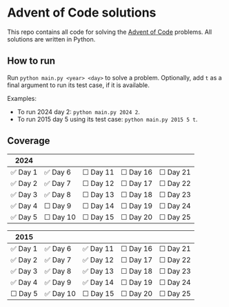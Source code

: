 # Advent of Code solutions

This repo contains all code for solving the [Advent of Code](adventofcode.com) problems. All solutions are written in Python.

## How to run
Run `python main.py <year> <day>` to solve a problem. Optionally, add `t` as a final argument to run its test case, if it is available.


Examples:
- To run 2024 day 2: `python main.py 2024 2`.
- To run 2015 day 5 using its test case: `python main.py 2015 5 t`.

## Coverage

| 2024          |             |               |             |             |
| ----          | ----        | ----          | ----        | ----        |
| ✅ Day 1     | ✅ Day 6     | ☐ Day 11     | ☐ Day 16    | ☐ Day 21    |
| ✅ Day 2     | ✅ Day 7     | ☐ Day 12     | ☐ Day 17    | ☐ Day 22    |
| ✅ Day 3     | ✅ Day 8     | ☐ Day 13     | ☐ Day 18    | ☐ Day 23    |
| ✅ Day 4     | ☐ Day 9     | ☐ Day 14     | ☐ Day 19    | ☐ Day 24    |
| ✅ Day 5      | ☐ Day 10    | ☐ Day 15     | ☐ Day 20    | ☐ Day 25    |



| 2015          |           |               |             |             |
| ----          | ----      | ----          | ----        | ----        |
| ✅ Day 1     | ✅ Day 6  | ✅ Day 11     | ☐ Day 16    | ☐ Day 21    |
| ✅ Day 2     | ✅ Day 7  | ✅ Day 12     | ☐ Day 17    | ☐ Day 22    |
| ✅ Day 3     | ✅ Day 8   | ✅ Day 13     | ☐ Day 18    | ☐ Day 23    |
| ✅ Day 4     | ✅ Day 9   | ✅ Day 14     | ☐ Day 19    | ☐ Day 24    |
| ☐ Day 5      | ✅ Day 10  | ☐ Day 15     | ☐ Day 20    | ☐ Day 25    |

